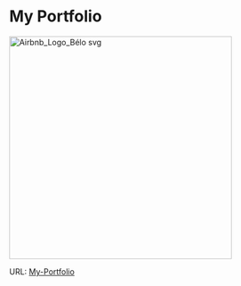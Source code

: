 # My Portfolio
<img src="https://github.com/user-attachments/assets/64341438-ebc9-41af-8468-41d893b72739" alt="Airbnb_Logo_Bélo svg" width="400"/>

URL: [My-Portfolio](https://angelos-tsitsoli-portfolio.netlify.app/)
